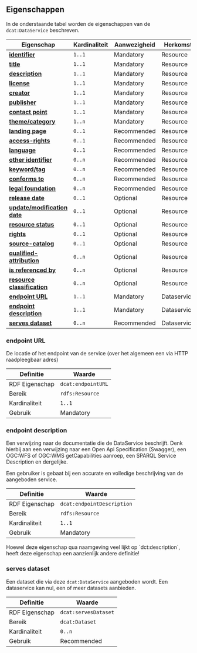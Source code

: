 ## Eigenschappen

In de onderstaande tabel worden de eigenschappen van de `dcat:DataService` beschreven.

| **Eigenschap**                                            | Kardinaliteit | Aanwezigheid | Herkomst    |
|-----------------------------------------------------------|---------------|--------------|-------------|
| [**identifier**](#identifier)                             | `1..1`        | Mandatory    | Resource    |
| [**title**](#title)                                       | `1..1`        | Mandatory    | Resource    |
| [**description**](#description)                           | `1..1`        | Mandatory    | Resource    |
| [**license**](#license)                                   | `1..1`        | Mandatory    | Resource    |
| [**creator**](#creator)                                   | `1..1`        | Mandatory    | Resource    |
| [**publisher**](#publisher)                               | `1..1`        | Mandatory    | Resource    |
| [**contact point**](#contact-point)                       | `1..1`        | Mandatory    | Resource    |
| [**theme/category**](#theme-category)                     | `1..n`        | Mandatory    | Resource    |
| [**landing page**](#landing-page)                         | `0..1`        | Recommended  | Resource    |
| [**access-rights**](#access-rights)                       | `0..1`        | Recommended  | Resource    |
| [**language**](#language)                                 | `0..1`        | Recommended  | Resource    |
| [**other identifier**](#other-identifier)                 | `0..n`        | Recommended  | Resource    |
| [**keyword/tag**](#keyword-tag)                           | `0..n`        | Recommended  | Resource    |
| [**conforms to**](#conforms-to)                           | `0..n`        | Recommended  | Resource    |
| [**legal foundation**](#legal-foundation)                 | `0..n`        | Recommended  | Resource    |
| [**release date**](#release-date)                         | `0..1`        | Optional     | Resource    |
| [**update/modification date**](#update-modification-date) | `0..1`        | Optional     | Resource    |
| [**resource status**](#resource-status)                   | `0..1`        | Optional     | Resource    |
| [**rights**](#rights)                                     | `0..1`        | Optional     | Resource    |
| [**source-catalog**](#source-catalog)                     | `0..1`        | Optional     | Resource    |
| [**qualified-attribution**](#qualified-attribution)       | `0..n`        | Optional     | Resource    |
| [**is referenced by**](#is-referenced-by)                 | `0..n`        | Optional     | Resource    |
| [**resource classification**](#resource-classification)   | `0..n`        | Optional     | Resource    |
| [**endpoint URL**](#endpoint-url)                         | `1..1`        | Mandatory    | Dataservice |
| [**endpoint description**](#endpoint-description)         | `1..1`        | Mandatory    | Dataservice |
| [**serves dataset**](#serves-dataset)                     | `0..n`        | Recommended  | Dataservice |

### endpoint URL

De locatie of het endpoint van de service (over het algemeen een via HTTP raadpleegbaar adres)

| Definitie      | Waarde             |
|----------------|--------------------|
| RDF Eigenschap | `dcat:endpointURL` |
| Bereik         | `rdfs:Resource`    |
| Kardinaliteit  | `1..1`             |
| Gebruik        | Mandatory          |

### endpoint description

Een verwijzing naar de documentatie die de DataService beschrijft. Denk hierbij aan een verwijzing naar een Open Api
Specification (Swagger), een OGC:WFS of OGC:WMS getCapabilities aanroep, een SPARQL Service Description en dergelijke.

Een gebruiker is gebaat bij een accurate en volledige beschrijving van de aangeboden service.

| Definitie      | Waarde                     |
|----------------|----------------------------|
| RDF Eigenschap | `dcat:endpointDescription` |
| Bereik         | `rdfs:Resource`            |
| Kardinaliteit  | `1..1`                     |
| Gebruik        | Mandatory                  |

<aside class="note">
Hoewel deze eigenschap qua naamgeving veel lijkt op `dct:description`, heeft deze eigenschap een aanzienlijk andere
definitie!
</aside>

### serves dataset

Een dataset die via deze `dcat:DataService` aangeboden wordt. Een dataservice kan nul, een of meer datasets aanbieden.

| Definitie      | Waarde               |
|----------------|----------------------|
| RDF Eigenschap | `dcat:servesDataset` |
| Bereik         | `dcat:Dataset`       |
| Kardinaliteit  | `0..n`               |
| Gebruik        | Recommended          |
